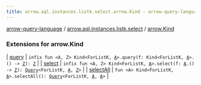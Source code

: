 ```yaml
---
title: arrow.aql.instances.listk.select.arrow.Kind - arrow-query-language
---
```


[arrow-query-language](../../index.html) / [arrow.aql.instances.listk.select](../index.html) / [arrow.Kind](./index.html)

### Extensions for arrow.Kind

| [query](query.html) | `infix fun <A, Z> Kind<ForListK, `[`A`](query.html#A)`>.query(f: Kind<ForListK, `[`A`](query.html#A)`>.() -> `[`Z`](query.html#Z)`): `[`Z`](query.html#Z) |
| [select](select.html) | `infix fun <A, Z> Kind<ForListK, `[`A`](select.html#A)`>.select(f: `[`A`](select.html#A)`.() -> `[`Z`](select.html#Z)`): `[`Query`](../../arrow.aql/-query/index.html)`<ForListK, `[`A`](select.html#A)`, `[`Z`](select.html#Z)`>` |
| [selectAll](select-all.html) | `fun <A> Kind<ForListK, `[`A`](select-all.html#A)`>.selectAll(): `[`Query`](../../arrow.aql/-query/index.html)`<ForListK, `[`A`](select-all.html#A)`, `[`A`](select-all.html#A)`>` |


